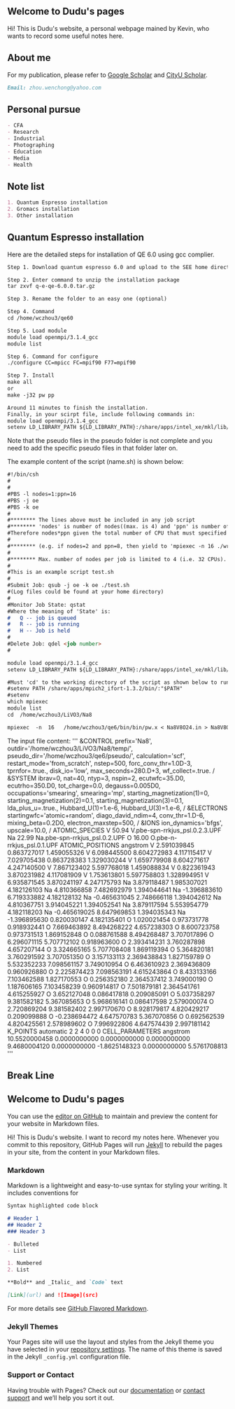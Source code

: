 ## Welcome to Dudu's pages

Hi! This is Dudu's website, a personal webpage mained by Kevin, who wants to record some useful notes here. 

## About me
For my publication, please refer to [Google Scholar](https://scholar.google.com/citations?user=dYFXUyoAAAAJ&hl=zh-CN) and [CityU Scholar](https://scholars.cityu.edu.hk/en/persons/wenchong-zhou(e6c7e700-4033-4a0b-8f86-4a07bb91658d).html).
```markdown
Email: zhou.wenchong@yahoo.com
```

## Personal pursue
```markdown
- CFA
- Research
- Industrial
- Photographing
- Education
- Media
- Health
```


## Note list
```markdown
1. Quantum Espresso installation
2. Gromacs installation
3. Other installation
```

## Quantum Espresso installation
Here are the detailed steps for installation of QE 6.0 using gcc complier.
```markdown
Step 1. Download quantum espresso 6.0 and upload to the SEE home directory

Step 2. Enter command to unzip the installation package
tar zxvf q-e-qe-6.0.0.tar.gz

Step 3. Rename the folder to an easy one (optional)

Step 4. Command
cd /home/wczhou3/qe60

Step 5. Load module
module load openmpi/3.1.4_gcc
module list

Step 6. Command for configure
./configure CC=mpicc FC=mpif90 F77=mpif90

Step 7. Install
make all
or
make -j32 pw pp

Around 11 minutes to finish the installation.
Finally, in your scirpt file, include following commands in:
module load openmpi/3.1.4_gcc
setenv LD_LIBRARY_PATH ${LD_LIBRARY_PATH}:/share/apps/intel_xe/mkl/lib/intel64/
```
Note that the pseudo files in the pseudo folder is not complete and you need to add the specific pseudo files in that folder later on.

The example content of the script (name.sh) is shown below:
```markdown
#!/bin/csh
#
#
#PBS -l nodes=1:ppn=16
#PBS -j oe 
#PBS -k oe
#
#******** The lines above must be included in any job script
#******** 'nodes' is number of nodes((max. is 4) and 'ppn' is number of CPU per node(max. is 8).
#Therefore nodes*ppn given the total number of CPU that must specified in 'mpiexec' 
#
#******** (e.g. if nodes=2 and ppn=8, then yield to 'mpiexec -n 16 ./wrf.exe')
#
#******** Max. number of nodes per job is limited to 4 (i.e. 32 CPUs).
#
#This is an example script test.sh
#
#Submit Job: qsub -j oe -k oe ./test.sh
#(Log files could be found at your home directory)
#
#Monitor Job State: qstat
#Where the meaning of 'State' is: 
#	Q -- job is queued   
#	R -- job is running
#  	H -- Job is held
#
#Delete Job: qdel <job number>
#

module load openmpi/3.1.4_gcc
setenv LD_LIBRARY_PATH ${LD_LIBRARY_PATH}:/share/apps/intel_xe/mkl/lib/intel64/

#Must 'cd' to the working directory of the script as shown below to run your job 
#setenv PATH /share/apps/mpich2_ifort-1.3.2/bin/:"$PATH"
#setenv
which mpiexec
module list
cd  /home/wczhou3/LiVO3/Na8

mpiexec  -n  16   /home/wczhou3/qe6/bin/bin/pw.x < Na8V8O24.in > Na8V8O24.out
```
The input file content:
'''
&CONTROL
  prefix='Na8',
  outdir='/home/wczhou3/LiVO3/Na8/temp/',
  pseudo_dir='/home/wczhou3/qe6/pseudo/',
  calculation='scf',
  restart_mode='from_scratch',
  nstep=500,
  forc_conv_thr=1.0D-3,
  tprnfor=.true.,
  disk_io='low',
  max_seconds=280.D+3,
  wf_collect=.true.
/
&SYSTEM
  ibrav=0,
  nat=40,
  ntyp=3,
  nspin=2,
  ecutwfc=35.D0,
  ecutrho=350.D0,
  tot_charge=0.0,
  degauss=0.005D0,
  occupations='smearing',
  smearing='mp',
  starting_magnetization(1)=0,
  starting_magnetization(2)=0.1,
  starting_magnetization(3)=0.1,
  lda_plus_u=.true.,
  Hubbard_U(1)=1.e-6,
  Hubbard_U(3)=1.e-6,
/
&ELECTRONS
  startingwfc='atomic+random',
  diago_david_ndim=4,
  conv_thr=1.D-6,
  mixing_beta=0.2D0,
  electron_maxstep=500,
/
&IONS
  ion_dynamics='bfgs',
  upscale=10.0,
/
ATOMIC_SPECIES
V  50.94 V.pbe-spn-rrkjus_psl.0.2.3.UPF
Na 22.99 Na.pbe-spn-rrkjus_psl.0.2.UPF
O  16.00 O.pbe-n-rrkjus_psl.0.1.UPF
ATOMIC_POSITIONS angstrom
V        2.591039845   0.863727017   1.459055326
V        6.098445500   8.604272983   4.117115417
V        7.029705438   0.863728383   1.329030244
V        1.659779908   8.604271617   4.247140500
V        7.867123402   5.597768018   1.459088834
V        0.822361943   3.870231982   4.117081909
V        1.753613801   5.597758803   1.328994951
V        6.935871545   3.870241197   4.247175793
Na       3.879118487   1.985307021   4.182126103
Na       4.810366858   7.482692979   1.394044641
Na      -1.396883610   6.719333882   4.182128132
Na      -0.465631045   2.748666118   1.394042612
Na       4.810367751   3.914045221   1.394052541
Na       3.879117594   5.553954779   4.182118203
Na      -0.465619025   8.647969853   1.394035343
Na      -1.396895630   0.820030147   4.182135401
O        1.020021454   0.973731778   0.918932441
O        7.669463892   8.494268222   4.657238303
O        8.600723758   0.973731513   1.869152848
O        0.088761588   8.494268487   3.707017896
O        6.296071115   5.707712102   0.918963600
O        2.393414231   3.760287898   4.657207144
O        3.324665165   5.707708408   1.869119394
O        5.364820181   3.760291592   3.707051350
O        3.157133113   2.369438843   1.827159789
O        5.532352233   7.098561157   3.749010954
O        6.463610923   2.369436809   0.960926880
O        2.225874423   7.098563191   4.615243864
O        8.433133166   7.103462588   1.827170553
O        0.256352180   2.364537412   3.749000190
O        1.187606165   7.103458239   0.960914817
O        7.501879181   2.364541761   4.615255927
O        3.652127048   0.086417818   0.209085091
O        5.037358297   9.381582182   5.367085653
O        5.968616141   0.086417598   2.579000074
O        2.720869204   9.381582402   2.997170670
O        8.928179817   4.820429217   0.209099888
O       -0.238694472   4.647570783   5.367070856
O        0.692562539   4.820425561   2.578989602
O        7.996922806   4.647574439   2.997181142
K_POINTS automatic
2 2 4 0 0 0
CELL_PARAMETERS angstrom
10.5520000458         0.0000000000         0.0000000000
 0.0000000000         9.4680004120         0.0000000000
-1.8625148323         0.0000000000         5.5761708813
'''




## Break Line


## Welcome to Dudu's pages

You can use the [editor on GitHub](https://github.com/KevinChow8/du.github.io/edit/gh-pages/index.md) to maintain and preview the content for your website in Markdown files.

Hi! This is Dudu's website. I want to record my notes here. 
Whenever you commit to this repository, GitHub Pages will run [Jekyll](https://jekyllrb.com/) to rebuild the pages in your site, from the content in your Markdown files.


### Markdown

Markdown is a lightweight and easy-to-use syntax for styling your writing. It includes conventions for

```markdown
Syntax highlighted code block

# Header 1
## Header 2
### Header 3

- Bulleted
- List

1. Numbered
2. List

**Bold** and _Italic_ and `Code` text

[Link](url) and ![Image](src)
```

For more details see [GitHub Flavored Markdown](https://guides.github.com/features/mastering-markdown/).

### Jekyll Themes

Your Pages site will use the layout and styles from the Jekyll theme you have selected in your [repository settings](https://github.com/KevinChow8/du.github.io/settings). The name of this theme is saved in the Jekyll `_config.yml` configuration file.

### Support or Contact

Having trouble with Pages? Check out our [documentation](https://docs.github.com/categories/github-pages-basics/) or [contact support](https://support.github.com/contact) and we’ll help you sort it out.
